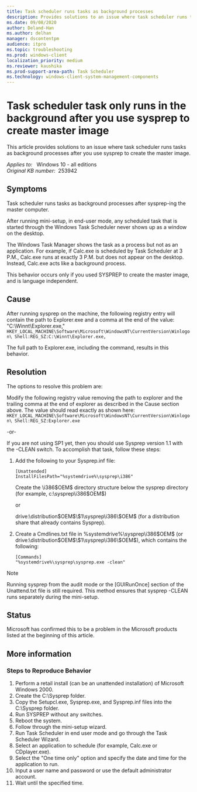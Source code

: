 ```yaml
---
title: Task scheduler runs tasks as background processes
description: Provides solutions to an issue where task scheduler runs tasks as background processes after you use sysprep to create the master image.
ms.date: 09/08/2020
author: Deland-Han
ms.author: delhan
manager: dscontentpm
audience: itpro
ms.topic: troubleshooting
ms.prod: windows-client
localization_priority: medium
ms.reviewer: kaushika
ms.prod-support-area-path: Task Scheduler
ms.technology: windows-client-system-management-components
---
```

# Task scheduler task only runs in the background after you use sysprep to create master image

This article provides solutions to an issue where task scheduler runs tasks as background processes after you use sysprep to create the master image.

_Applies to:_ &nbsp; Windows 10 - all editions  
_Original KB number:_ &nbsp;253942

## Symptoms

Task scheduler runs tasks as background processes after sysprep-ing the master computer.

After running mini-setup, in end-user mode, any scheduled task that is started through the Windows Task Scheduler never shows up as a window on the desktop.

The Windows Task Manager shows the task as a process but not as an application. For example, if Calc.exe is scheduled by Task Scheduler at 3 P.M., Calc.exe runs at exactly 3 P.M. but does not appear on the desktop. Instead, Calc.exe acts like a background process.

This behavior occurs only if you used SYSPREP to create the master image, and is language independent.

## Cause

After running sysprep on the machine, the following registry entry will contain the path to Explorer.exe and a comma at the end of the value: "C:\Winnt\Explorer.exe,"
`HKEY_LOCAL_MACHINE\Software\Microsoft\WindowsNT\CurrentVersion\Winlogon\ Shell:REG_SZ:C:\Winnt\Explorer.exe,`  

The full path to Explorer.exe, including the command, results in this behavior.

## Resolution

The options to resolve this problem are:

Modify the following registry value removing the path to explorer and the trailing comma at the end of explorer as described in the Cause section above. The value should read exactly as shown here: `HKEY_LOCAL_MACHINE\Software\Microsoft\WindowsNT\CurrentVersion\Winlogon\ Shell:REG_SZ:Explorer.exe`  

-or-

If you are not using SP1 yet, then you should use Sysprep version 1.1 with the -CLEAN switch. To accomplish that task, follow these steps:  

1. Add the following to your Sysprep.inf file:

   ```inf
   [Unattended]  
   InstallFilesPath="%systemdrive%\sysprep\i386"  
   ```

   Create the \i386\$OEM$ directory structure below the sysprep directory (for example, c:\sysprep\i386\$OEM$)

   or

   drive:\distribution\$OEM$\$1\sysprep\i386\$OEM$ (for a distribution share that already contains Sysprep).

2. Create a Cmdlines.txt file in %systemdrive%\sysprep\i386\$OEM$ (or drive:\distribution\$OEM$\$1\sysprep\i386\$OEM$), which contains the following:

   ```inf
   [Commands]  
   "%systemdrive%\sysprep\sysprep.exe -clean"  
   ```

> [!NOTE]
> Running sysprep from the audit mode or the [GUIRunOnce] section of the Unattend.txt file is still required. This method ensures that sysprep -CLEAN runs separately during the mini-setup.

## Status

Microsoft has confirmed this to be a problem in the Microsoft products listed at the beginning of this article.

## More information

### Steps to Reproduce Behavior

1. Perform a retail install (can be an unattended installation) of Microsoft Windows 2000.
2. Create the C:\Sysprep folder.
3. Copy the Setupcl.exe, Sysprep.exe, and Sysprep.inf files into the C:\Sysprep folder.
4. Run SYSPREP without any switches.
5. Reboot the system.
6. Follow through the mini-setup wizard.
7. Run Task Scheduler in end user mode and go through the Task Scheduler Wizard.
8. Select an application to schedule (for example, Calc.exe or CDplayer.exe).
9. Select the "One time only" option and specify the date and time for the application to run.
10. Input a user name and password or use the default administrator account.
11. Wait until the specified time.
